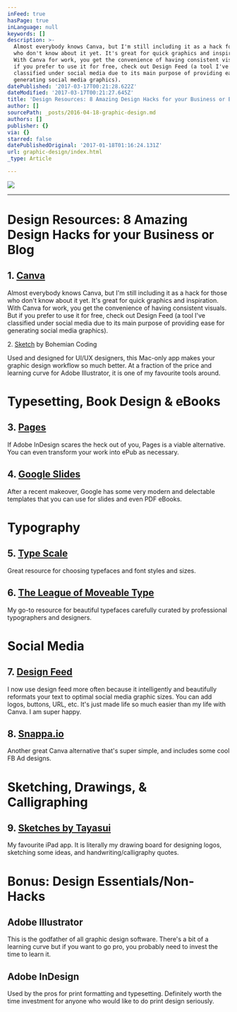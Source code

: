 ```yaml
---
inFeed: true
hasPage: true
inLanguage: null
keywords: []
description: >-
  Almost everybody knows Canva, but I'm still including it as a hack for those
  who don't know about it yet. It's great for quick graphics and inspiration.
  With Canva for work, you get the convenience of having consistent visuals. But
  if you prefer to use it for free, check out Design Feed (a tool I've
  classified under social media due to its main purpose of providing ease for
  generating social media graphics).
datePublished: '2017-03-17T00:21:28.622Z'
dateModified: '2017-03-17T00:21:27.645Z'
title: 'Design Resources: 8 Amazing Design Hacks for your Business or Blog'
author: []
sourcePath: _posts/2016-04-18-graphic-design.md
authors: []
publisher: {}
via: {}
starred: false
datePublishedOriginal: '2017-01-18T01:16:24.131Z'
url: graphic-design/index.html
_type: Article

---
```

![](https://the-grid-user-content.s3-us-west-2.amazonaws.com/16fbc7ca-b365-4a5f-9a8a-f400343f925b.jpg)

---

# Design Resources: 8 Amazing Design Hacks for your Business or Blog

## 1\. [Canva][0]

Almost everybody knows Canva, but I'm still including it as a hack for those who don't know about it yet. It's great for quick graphics and inspiration. With Canva for work, you get the convenience of having consistent visuals. But if you prefer to use it for free, check out Design Feed (a tool I've classified under social media due to its main purpose of providing ease for generating social media graphics).

2\. [Sketch][1] by Bohemian Coding

Used and designed for UI/UX designers, this Mac-only app makes your graphic design workflow so much better. At a fraction of the price and learning curve for Adobe Illustrator, it is one of my favourite tools around.

# Typesetting, Book Design & eBooks

## 3\. [Pages][2]

If Adobe InDesign scares the heck out of you, Pages is a viable alternative. You can even transform your work into ePub as necessary.

## 4\. [Google Slides][3]

After a recent makeover, Google has some very modern and delectable templates that you can use for slides and even PDF eBooks.

# Typography

## 5\. [Type Scale][4]

Great resource for choosing typefaces and font styles and sizes.

## 6\. [The League of Moveable Type][5]

My go-to resource for beautiful typefaces carefully curated by professional typographers and designers.

# Social Media

## 7\. [Design Feed][6]

I now use design feed more often because it intelligently and beautifully reformats your text to optimal social media graphic sizes. You can add logos, buttons, URL, etc. It's just made life so much easier than my life with Canva. I am super happy.

## 8\. [Snappa.io][7]

Another great Canva alternative that's super simple, and includes some cool FB Ad designs.

# Sketching, Drawings, & Calligraphing

## 9\. [Sketches by Tayasui][8]

My favourite iPad app. It is literally my drawing board for designing logos, sketching some ideas, and handwriting/calligraphy quotes.

# Bonus: Design Essentials/Non-Hacks

## Adobe Illustrator

This is the godfather of all graphic design software. There's a bit of a learning curve but if you want to go pro, you probably need to invest the time to learn it.

## Adobe InDesign

Used by the pros for print formatting and typesetting. Definitely worth the time investment for anyone who would like to do print design seriously.

[0]: https://canva.com/
[1]: https://www.sketchapp.com/
[2]: http://www.apple.com/mac/pages/
[3]: https://www.google.com/slides/about/
[4]: Type-scale.com
[5]: https://www.theleagueofmoveabletype.com/
[6]: https://app.designfeed.io/
[7]: https://snappa.io/
[8]: http://www.tayasui.com/sketches/